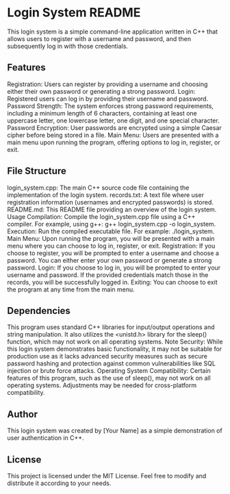 # Login System README
This login system is a simple command-line application written in C++ that allows users to register with a username and password, and then subsequently log in with those credentials.

## Features
Registration: Users can register by providing a username and choosing either their own password or generating a strong password.
Login: Registered users can log in by providing their username and password.
Password Strength: The system enforces strong password requirements, including a minimum length of 6 characters, containing at least one uppercase letter, one lowercase letter, one digit, and one special character.
Password Encryption: User passwords are encrypted using a simple Caesar cipher before being stored in a file.
Main Menu: Users are presented with a main menu upon running the program, offering options to log in, register, or exit.

## File Structure
login_system.cpp: The main C++ source code file containing the implementation of the login system.
records.txt: A text file where user registration information (usernames and encrypted passwords) is stored.
README.md: This README file providing an overview of the login system.
Usage
Compilation: Compile the login_system.cpp file using a C++ compiler. For example, using g++: g++ login_system.cpp -o login_system.
Execution: Run the compiled executable file. For example: ./login_system.
Main Menu: Upon running the program, you will be presented with a main menu where you can choose to log in, register, or exit.
Registration: If you choose to register, you will be prompted to enter a username and choose a password. You can either enter your own password or generate a strong password.
Login: If you choose to log in, you will be prompted to enter your username and password. If the provided credentials match those in the records, you will be successfully logged in.
Exiting: You can choose to exit the program at any time from the main menu.

## Dependencies
This program uses standard C++ libraries for input/output operations and string manipulation.
It also utilizes the <unistd.h> library for the sleep() function, which may not work on all operating systems.
Note
Security: While this login system demonstrates basic functionality, it may not be suitable for production use as it lacks advanced security measures such as secure password hashing and protection against common vulnerabilities like SQL injection or brute force attacks.
Operating System Compatibility: Certain features of this program, such as the use of sleep(), may not work on all operating systems. Adjustments may be needed for cross-platform compatibility.

## Author
This login system was created by [Your Name] as a simple demonstration of user authentication in C++.

## License
This project is licensed under the MIT License. Feel free to modify and distribute it according to your needs.
